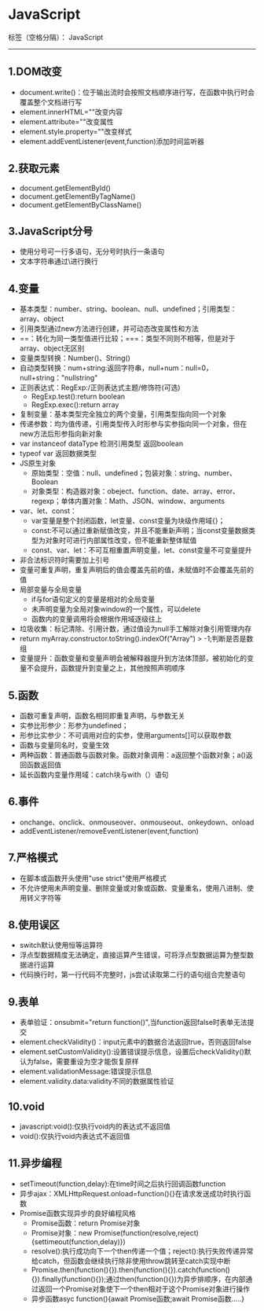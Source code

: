 ﻿# JavaScript

标签（空格分隔）： JavaScript

---

## 1.DOM改变
- document.write()：位于输出流时会按照文档顺序进行写，在函数中执行时会覆盖整个文档进行写
- element.innerHTML=""改变内容
- element.attribute=""改变属性
- element.style.property=""改变样式
- element.addEventListener(event,function)添加时间监听器

## 2.获取元素
- document.getElementById()
- document.getElementByTagName()
- document.getElementByClassName()

## 3.JavaScript分号
- 使用分号可一行多语句，无分号时执行一条语句
- 文本字符串通过\进行换行

## 4.变量
- 基本类型：number、string、boolean、null、undefined；引用类型：array、object
- 引用类型通过new方法进行创建，并可动态改变属性和方法
- ==：转化为同一类型值进行比较；===：类型不同则不相等，但是对于array、object无区别
- 变量类型转换：Number()、String()
- 自动类型转换：num+string:返回字符串，null+num：null=0，null+string："nullstring"
- 正则表达式：RegExp:/正则表达式主题/修饰符(可选)
  - RegExp.test():return boolean
  - RegExp.exec():return array
- 复制变量：基本类型完全独立的两个变量，引用类型指向同一个对象
- 传递参数：均为值传递，引用类型传入时形参与实参指向同一个对象，但在new方法后形参指向新对象
- var instanceof dataType 检测引用类型 返回boolean
- typeof var 返回数据类型
- JS原生对象
  - 原始类型：空值：null、undefined；包装对象：string、number、Boolean
  - 对象类型：构造器对象：obeject、function、date、array、error、regexp；单体内置对象：Math、JSON、window、arguments
- var、let、const：
  - var变量是整个封闭函数，let变量、const变量为块级作用域{}；
  - const:不可以通过重新赋值改变，并且不能重新声明；当const变量数据类型为对象时可进行内部属性改变，但不能重新整体赋值
  - const、var、let：不可互相重置声明变量，let、const变量不可变量提升
- 非合法标识符时需要加上引号
- 变量可重复声明，重复声明后的值会覆盖先前的值，未赋值时不会覆盖先前的值
- 局部变量与全局变量
  - if与for语句定义的变量是相对的全局变量
  - 未声明变量为全局对象window的一个属性，可以delete
  - 函数内的变量调用将会根据作用域逐级往上
- 垃圾收集：标记清除、引用计数，通过值设为null手工解除对象引用管理内存
- return myArray.constructor.toString().indexOf("Array") > -1;判断是否是数组
- 变量提升：函数变量和变量声明会被解释器提升到方法体顶部，被初始化的变量不会提升，函数提升到变量之上，其他按照声明顺序

## 5.函数
- 函数可重复声明，函数名相同即重复声明，与参数无关
- 实参比形参少：形参为undefined；
- 形参比实参少：不可调用对应的实参，使用arguments[]可以获取参数
- 函数与变量同名时，变量生效
- 两种函数：普通函数与函数对象。函数对象调用：a返回整个函数对象；a()返回函数返回值
- 延长函数内变量作用域：catch块与with（）语句

## 6.事件
- onchange、onclick、onmouseover、onmouseout、onkeydown、onload
- addEventListener/removeEventListener(event,function)

## 7.严格模式
- 在脚本或函数开头使用"use strict"使用严格模式
- 不允许使用未声明变量、删除变量或对象或函数、变量重名，使用八进制、使用转义字符等

## 8.使用误区
- switch默认使用恒等运算符
- 浮点型数据精度无法确定，直接运算产生错误，可将浮点型数据运算为整型数据进行运算
- 代码换行时，第一行代码不完整时，js尝试读取第二行的语句组合完整语句

## 9.表单
- 表单验证：onsubmit="return function()",当function返回false时表单无法提交
- element.checkValidity()：input元素中的数据合法返回true，否则返回false
- element.setCustomValidity():设置错误提示信息，设置后checkValidity()默认为false，需要重设为空才能恢复原样
- element.validationMessage:错误提示信息
- element.validity.data:validity不同的数据属性验证

## 10.void
- javascript:void():仅执行void内的表达式不返回值
- void():仅执行void内表达式不返回值

## 11.异步编程
- setTimeout(function,delay):在time时间之后执行回调函数function
- 异步ajax：XMLHttpRequest.onload=function(){}在请求发送成功时执行函数
- Promise函数实现异步的良好编程风格
  - Promise函数：return Promise对象
  - Promise对象：new Promise(function(resolve,reject){settimeout(function,delay)})
  - resolve():执行成功向下一个then传递一个值；reject():执行失败传递异常给catch，但函数会继续执行除非使用throw跳转至catch实现中断
  - Promise.then(function(){}).then(function(){}).catch(function(){}).finally(function(){});通过then(function(){})为异步排顺序，在内部通过返回一个Promise对象使下一个then相对于这个Promise对象进行操作
  - 异步函数asyc function(){await Promise函数;await Promise函数.....}


  


